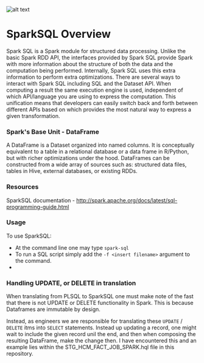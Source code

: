 ![alt text](https://bradwulf.files.wordpress.com/2016/05/0.png?w=700 "SparkSQL Logo")
# SparkSQL Overview
Spark SQL is a Spark module for structured data processing. Unlike the basic Spark RDD API, the interfaces provided by Spark SQL provide Spark with more information about the structure of both the data and the computation being performed. Internally, Spark SQL uses this extra information to perform extra optimizations. There are several ways to interact with Spark SQL including SQL and the Dataset API. When computing a result the same execution engine is used, independent of which API/language you are using to express the computation. This unification means that developers can easily switch back and forth between different APIs based on which provides the most natural way to express a given transformation.

### Spark's Base Unit - DataFrame ###

A DataFrame is a Dataset organized into named columns. It is conceptually equivalent to a table in a relational database or a data frame in R/Python, but with richer optimizations under the hood. DataFrames can be constructed from a wide array of sources such as: structured data files, tables in Hive, external databases, or existing RDDs.

### Resources ###
SparkSQL documentation - http://spark.apache.org/docs/latest/sql-programming-guide.html

### Usage ###
To use SparkSQL: 
* At the command line one may type `spark-sql`
* To run a SQL script simply add the `-f <insert filename>` argument to the command.
* 
### Handling UPDATE, or DELETE in translation
When translating from PLSQL to SparkSQL one must make note of the fast that there is not UPDATE or DELETE functionality in Spark. This is because Dataframes are immutable by design.

Instead, as engineers we are responsible for translating these `UPDATE` / `DELETE` itms into `SELECT` statements. Instead up updating a record, one might wait to include the given record unil the end, and then when composing the resulting DataFrame, make the change then. I have encountered this and an example lies within the STG_HCM_FACT_JOB_SPARK.hql file in this repository.